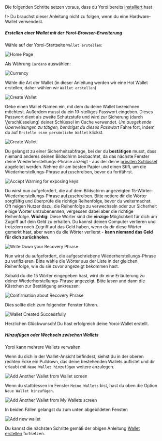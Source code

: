 
Die folgenden Schritte setzen voraus, dass du Yoroi bereits [installiert](Wallets/Yoroi/yoroi.md#install) hast 

!> Du brauchst dieser Anleitung nicht zu folgen, wenn du eine Hardware-Wallet verwendest.

##### Erstellen einer Wallet mit der Yoroi-Browser-Erweiterung

Wähle auf der Yoroi-Startseite `Wallet erstellen`:

![Home Page](https://raw.githubusercontent.com/cardano-community/support-faq/images/docs/images/yoroi-home.jpg ':size=50%')

Als Währung `Cardano` auswählen:

![Currency](https://raw.githubusercontent.com/cardano-community/support-faq/images/docs/images/yoroi-select-currency.jpg ':size=30%')

Wähle die Art der Wallet (in dieser Anleitung werden wir eine Hot Wallet erstellen, daher wählen wir `Wallet erstellen`)

![Create Wallet](https://raw.githubusercontent.com/cardano-community/support-faq/images/docs/images/yoroi-create-wallet.jpg ':size=30%')

Gebe einen Wallet-Namen ein, mit dem du deine Wallet bezeichnen möchtest. Außerdem musst du ein 10-stelliges Passwort eingeben. Dieses Passwort dient als zweite Schutzstufe und wird zur Sicherung (durch Verschlüsselung) deiner Schlüssel im Cache verwendet. *Um ausgehende Überweisungen zu tätigen, benötigst du dieses Passwort* Fahre fort, indem du auf `Erstelle eine persönliche Wallet` klickst.

![Create Wallet](https://raw.githubusercontent.com/cardano-community/support-faq/images/docs/images/yoroi-new-wallet.jpg ':size=30%')

Du gelangst zu einer Sicherheitsabfrage, bei der du **bestätigen** musst, dass niemand anderes deinen Bildschirm beobachtet, da das nächste Fenster deine Wiederherstellungs-Phrase anzeigt - aus der deine [privaten Schlüssel](wallets.md#basics-about-private-keys) abgeleitet werden. Nehme dir am besten Papier und einen Stift, um die Wiederherstellungs-Phrase aufzuschreiben, bevor du fortfährst.

![Accept Warning for exposing keys](https://raw.githubusercontent.com/cardano-community/support-faq/images/docs/images/yoroi-seed-acceptance.jpg ':size=30%')

Du wirst nun aufgefordert, die auf dem Bildschirm angezeigten 15-Wörter-Wiederherstellungs-Phrase aufzuschreiben. Bitte notiere dir die Wörter sorgfältig und überprüfe die richtige Reihenfolge, bevor du weitermachst. Oft neigen Nutzer dazu, die Reihenfolge zu verwechseln oder zur Sicherheit einige Wörter umzubenennen, vergessen dabei aber die richtige Reihenfolge.
**Wichtig**: Diese Wörter sind die **einzige** Möglichkeit für dich um Zugriff auf dein Geld zu erhalten. Du kannst deinen Computer verlieren und trotzdem noch Zugriff auf das Geld haben, wenn du dir diese Wörter gemerkt hast, aber wenn du die Wörter verlierst - **kann niemand das Geld für dich zurückholen**.

![Write Down your Recovery Phrase](https://raw.githubusercontent.com/cardano-community/support-faq/images/docs/images/yoroi-seed.jpg ':size=30%')

Nun wirst du aufgefordert, die aufgeschriebene Wiederherstellungs-Phrase zu verifizieren. Bitte wähle die Wörter aus der Liste in der gleichen Reihenfolge, wie du sie zuvor angezeigt bekommen hast. 

Sobald du die 15 Wörter eingegeben hast, wird dir eine Erläuterung zu deiner Wiederherstellungs-Phrase angezeigt. Bitte *lesen* und dann die Kästchen zur Bestätigung ankreuzen:

![Confirmation about Recovery Phrase](https://raw.githubusercontent.com/cardano-community/support-faq/images/docs/images/yoroi-confirm-seed.jpg ':size=30%')

Dies sollte dich zum folgenden Fenster führen.

![Wallet Created Successfully](https://raw.githubusercontent.com/cardano-community/support-faq/images/docs/images/yoroi-wallet-created.jpg ':size=30%')

Herzlichen Glückwunsch! Du hast erfolgreich deine Yoroi-Wallet erstellt.

##### Hinzufügen oder Wechseln zwischen Wallets

Yoroi kann mehrere Wallets verwalten.

Wenn du dich in der Wallet-Ansicht befindest, siehst du in der oberen rechten Ecke ein Pulldown, das deine bestehenden Wallets auflistet und dir erlaubt mit `Neue Wallet hinzufügen` weitere anzulegen.

![Add Another Wallet from Wallet screen](https://raw.githubusercontent.com/cardano-community/support-faq/images/docs/images/yoroi-multiple-wallet-add.jpg ':size=30%')

Wenn du stattdessen im Fenster `Meine Wallets` bist, hast du oben die Option `Neue Wallet hinzufügen`.

![Add Another Wallet from My Wallets screen](https://raw.githubusercontent.com/cardano-community/support-faq/images/docs/images/yoroi-multiple-wallet-add2.jpg ':size=30%')

In beiden Fällen gelangst du zum unten abgebildeten Fenster:

![Add new wallet](https://raw.githubusercontent.com/cardano-community/support-faq/images/docs/images/yoroi-multiple-add-new-wallet.jpg ':size=30%')

Du kannst die nächsten Schritte gemäß der obigen Anleitung [Wallet erstellen](#create-a-wallet-on-yoroi-extension-or-addon) fortsetzen.
